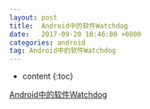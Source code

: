 ```yaml
---
layout: post
title:  Android中的软件Watchdog
date:   2017-09-20 10:46:00 +0800
categories: android
tag: Android中的软件Watchdog
---
```


* content
{:toc}

[Android中的软件Watchdog](http://blog.csdn.net/jinzhuojun/article/details/46552397)
